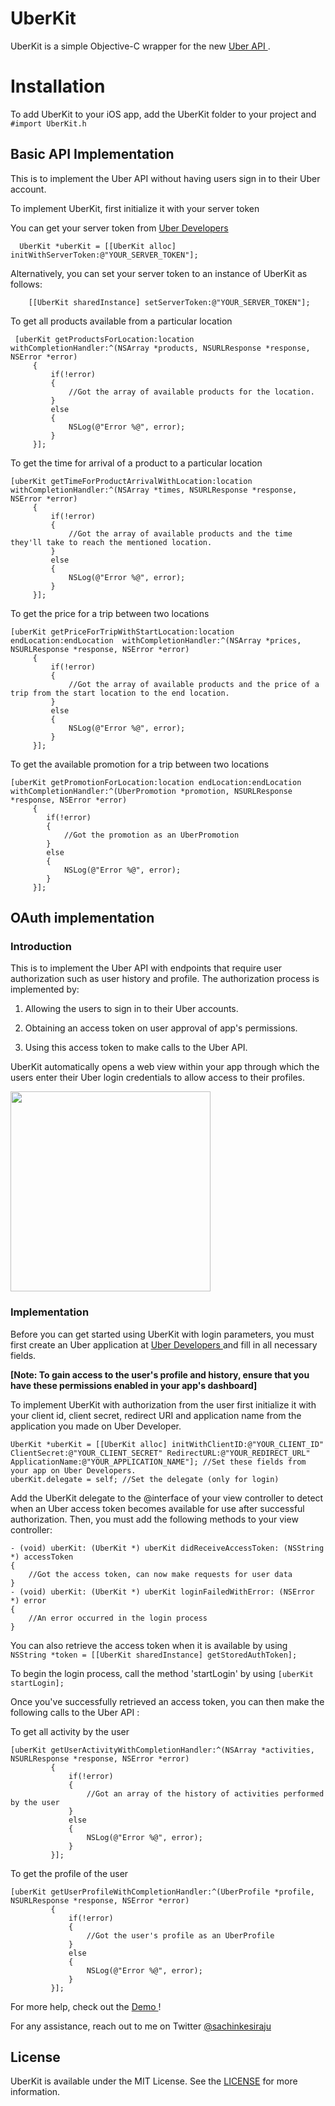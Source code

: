 UberKit
=======

UberKit is a simple Objective-C wrapper for the new <a href = http://developer.uber.com> Uber API </a>.

<h1> Installation </h1>

To add UberKit to your iOS app, add the UberKit folder to your project and `#import UberKit.h` 

<h2> Basic API Implementation </h2>

This is to implement the Uber API without having users sign in to their Uber account.

To implement UberKit, first initialize it with your server token

You can get your server token from <a href = http://developer.uber.com> Uber Developers </a>

```
  UberKit *uberKit = [[UberKit alloc] initWithServerToken:@"YOUR_SERVER_TOKEN"];
```
Alternatively, you can set your server token to an instance of UberKit as follows:
```
    [[UberKit sharedInstance] setServerToken:@"YOUR_SERVER_TOKEN"];
```

To get all products available from a particular location

```
 [uberKit getProductsForLocation:location withCompletionHandler:^(NSArray *products, NSURLResponse *response, NSError *error)
     {
         if(!error)
         {
             //Got the array of available products for the location.
         }
         else
         {
             NSLog(@"Error %@", error);
         }
     }];
```

To get the time for arrival of a product to a particular location
```
[uberKit getTimeForProductArrivalWithLocation:location withCompletionHandler:^(NSArray *times, NSURLResponse *response, NSError *error)
     {
         if(!error)
         {
             //Got the array of available products and the time they'll take to reach the mentioned location.
         }
         else
         {
             NSLog(@"Error %@", error);
         }
     }];
```

To get the price for a trip between two locations
```
[uberKit getPriceForTripWithStartLocation:location endLocation:endLocation  withCompletionHandler:^(NSArray *prices, NSURLResponse *response, NSError *error)
     {
         if(!error)
         {
             //Got the array of available products and the price of a trip from the start location to the end location.
         }
         else
         {
             NSLog(@"Error %@", error);
         }
     }];
```

To get the available promotion for a trip between two locations
```
[uberKit getPromotionForLocation:location endLocation:endLocation withCompletionHandler:^(UberPromotion *promotion, NSURLResponse *response, NSError *error)
     {
        if(!error)
        {
            //Got the promotion as an UberPromotion
        }
        else
        {
            NSLog(@"Error %@", error);
        }
     }];
```

<h2> OAuth implementation </h2>

<h3> Introduction </h3>

This is to implement the Uber API with endpoints that require user authorization such as user history and profile.
The authorization process is implemented by:

1. Allowing the users to sign in to their Uber accounts.

2. Obtaining an access token on user approval of app's permissions.

3. Using this access token to make calls to the Uber API.

UberKit automatically opens a web view within your app through which the users enter their Uber login credentials to allow access to their profiles. 

<img src = "https://github.com/sachinkesiraju/UberKit/blob/master/Login%20screenshot.png" width = "320px">

<h3> Implementation </h3>

Before you can get started using UberKit with login parameters, you must first create an Uber application at <a href = http://developer.uber.com> Uber Developers </a> and fill in all necessary fields.

<b> [Note: To gain access to the user's profile and history, ensure that you have these permissions enabled in your app's dashboard] </b>

To implement UberKit with authorization from the user first initialize it with your client id, client secret, redirect URI and application name from the application you made on Uber Developer.

```
UberKit *uberKit = [[UberKit alloc] initWithClientID:@"YOUR_CLIENT_ID" ClientSecret:@"YOUR_CLIENT_SECRET" RedirectURL:@"YOUR_REDIRECT_URL" ApplicationName:@"YOUR_APPLICATION_NAME"]; //Set these fields from your app on Uber Developers.
uberKit.delegate = self; //Set the delegate (only for login)
```

Add the UberKit delegate to the @interface of your view controller to detect when an Uber access token becomes available for use after successful authorization. Then, you must add the following methods to your view controller:
```
- (void) uberKit: (UberKit *) uberKit didReceiveAccessToken: (NSString *) accessToken
{
    //Got the access token, can now make requests for user data
}
- (void) uberKit: (UberKit *) uberKit loginFailedWithError: (NSError *) error
{
    //An error occurred in the login process
}
```
You can also retrieve the access token when it is available by using `NSString *token = [[UberKit sharedInstance] getStoredAuthToken];`

To begin the login process, call the method 'startLogin' by using `[uberKit startLogin];`

Once you've successfully retrieved an access token, you can then make the following calls to the Uber API :

To get all activity by the user
```
[uberKit getUserActivityWithCompletionHandler:^(NSArray *activities, NSURLResponse *response, NSError *error)
         {
             if(!error)
             {
                 //Got an array of the history of activities performed by the user
             }
             else
             {
                 NSLog(@"Error %@", error);
             }
         }];
```

To get the profile of the user
```
[uberKit getUserProfileWithCompletionHandler:^(UberProfile *profile, NSURLResponse *response, NSError *error)
         {
             if(!error)
             {
                 //Got the user's profile as an UberProfile
             }
             else
             {
                 NSLog(@"Error %@", error);
             }
         }];
```

For more help, check out the <a href = https://github.com/sachinkesiraju/UberKit/tree/master/UberKitDemo> Demo </a>!

For any assistance, reach out to me on Twitter <a href = https://twitter.com/sachinkesiraju> @sachinkesiraju </a>

<h2> License </h2>

UberKit is available under the MIT License. See the <a href = https://github.com/sachinkesiraju/UberKit/blob/master/LICENSE>LICENSE</a> for more information.
